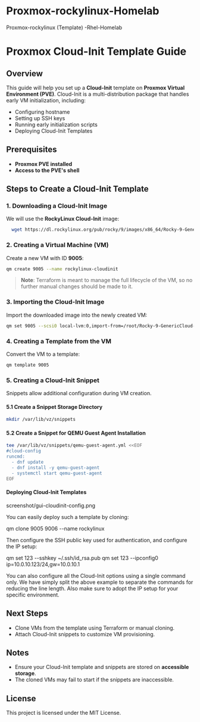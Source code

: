 # Proxmox-rockylinux-Homelab
Proxmox-rockylinux (Template) -Rhel-Homelab

# Proxmox Cloud-Init Template Guide

## Overview
This guide will help you set up a **Cloud-Init** template on **Proxmox Virtual Environment (PVE)**. Cloud-Init is a multi-distribution package that handles early VM initialization, including:
- Configuring hostname
- Setting up SSH keys
- Running early initialization scripts
- Deploying Cloud-Init Templates

## Prerequisites
- **Proxmox PVE installed**
- **Access to the PVE's shell**

## Steps to Create a Cloud-Init Template

### 1. Downloading a Cloud-Init Image
We will use the **RockyLinux Cloud-Init** image:
```bash
  wget https://dl.rockylinux.org/pub/rocky/9/images/x86_64/Rocky-9-GenericCloud-Base.latest.x86_64.qcow2
```

### 2. Creating a Virtual Machine (VM)
Create a new VM with ID **9005**:
```bash
qm create 9005 --name rockylinux-cloudinit
```
> **Note**: Terraform is meant to manage the full lifecycle of the VM, so no further manual changes should be made to it.

### 3. Importing the Cloud-Init Image
Import the downloaded image into the newly created VM:
```bash
qm set 9005 --scsi0 local-lvm:0,import-from=/root/Rocky-9-GenericCloud-Base.latest.x86_64.qcow2
```

### 4. Creating a Template from the VM
Convert the VM to a template:
```bash
qm template 9005
```

### 5. Creating a Cloud-Init Snippet
Snippets allow additional configuration during VM creation.

#### 5.1 Create a Snippet Storage Directory
```bash
mkdir /var/lib/vz/snippets
```

#### 5.2 Create a Snippet for QEMU Guest Agent Installation
```bash
tee /var/lib/vz/snippets/qemu-guest-agent.yml <<EOF
#cloud-config
runcmd:
  - dnf update
  - dnf install -y qemu-guest-agent
  - systemctl start qemu-guest-agent
EOF
```

#### Deploying Cloud-Init Templates
screenshot/gui-cloudinit-config.png

You can easily deploy such a template by cloning:

qm clone 9005 9006 --name rockylinux

Then configure the SSH public key used for authentication, and configure the IP setup:

qm set 123 --sshkey ~/.ssh/id_rsa.pub
qm set 123 --ipconfig0 ip=10.0.10.123/24,gw=10.0.10.1

You can also configure all the Cloud-Init options using a single command only. We have simply split the above example to separate the commands for reducing the line length. Also make sure to adopt the IP setup for your specific environment.


## Next Steps
- Clone VMs from the template using Terraform or manual cloning.
- Attach Cloud-Init snippets to customize VM provisioning.

## Notes
- Ensure your Cloud-Init template and snippets are stored on **accessible storage**.
- The cloned VMs may fail to start if the snippets are inaccessible.

## License
This project is licensed under the MIT License.



